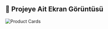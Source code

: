 ## 📸 Projeye Ait Ekran Görüntüsü
![Product Cards](https://github.com/user-attachments/assets/ef5fc0eb-fc87-444a-b678-0152f489e738)

